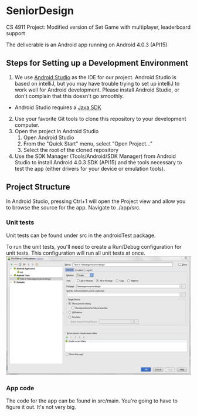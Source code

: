 SeniorDesign
============

CS 4911 Project: Modified version of Set Game with multiplayer, leaderboard support

The deliverable is an Android app running on Android 4.0.3 (API15)

## Steps for Setting up a Development Environment
1. We use [Android Studio](https://developer.android.com/sdk/installing/studio.html) as the IDE for our project. Android Studio is based on intelliJ, but you may have trouble trying to set up intelliJ to work well for Android development. Please install Android Studio, or don't complain that this doesn't go smoothly.
  * Android Studio requires a [Java SDK](http://www.oracle.com/technetwork/java/javase/downloads/jdk8-downloads-2133151.html)
2. Use your favorite Git tools to clone this repository to your development computer.
3. Open the project in Android Studio
	1. Open Android Studio
	2. From the "Quick Start" menu, select "Open Project..."
	3. Select the root of the cloned repository
4. Use the SDK Manager (Tools/Android/SDK Manager) from Android Studio to install Android 4.0.3 SDK (API15) and the tools necessary to test the app (either drivers for your device or emulation tools).

## Project Structure
In Android Studio, pressing Ctrl+1 will open the Project view and allow you to browse the source for the app. Navigate to ./app/src.

### Unit tests
Unit tests can be found under src in the androidTest package.

To run the unit tests, you'll need to create a Run/Debug configuration for unit tests. This configuration will run all unit tests at once.
![Unit Test Run/Debug configuration](./run-tests-config.png)

### App code
The code for the app can be found in src/main. You're going to have to figure it out. It's not very big.